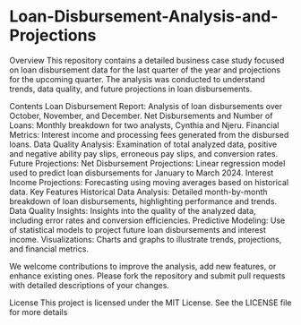 # Loan-Disbursement-Analysis-and-Projections
Overview
This repository contains a detailed business case study focused on loan disbursement data for the last quarter of the year and projections for the upcoming quarter. The analysis was conducted to understand trends, data quality, and future projections in loan disbursements.

Contents
Loan Disbursement Report: Analysis of loan disbursements over October, November, and December.
Net Disbursements and Number of Loans: Monthly breakdown for two analysts, Cynthia and Njeru.
Financial Metrics: Interest income and processing fees generated from the disbursed loans.
Data Quality Analysis: Examination of total analyzed data, positive and negative ability pay slips, erroneous pay slips, and conversion rates.
Future Projections:
Net Disbursement Projections: Linear regression model used to predict loan disbursements for January to March 2024.
Interest Income Projections: Forecasting using moving averages based on historical data.
Key Features
Historical Data Analysis: Detailed month-by-month breakdown of loan disbursements, highlighting performance and trends.
Data Quality Insights: Insights into the quality of the analyzed data, including error rates and conversion efficiencies.
Predictive Modeling: Use of statistical models to project future loan disbursements and interest income.
Visualizations: Charts and graphs to illustrate trends, projections, and financial metrics.

We welcome contributions to improve the analysis, add new features, or enhance existing ones. Please fork the repository and submit pull requests with detailed descriptions of your changes.

License
This project is licensed under the MIT License. See the LICENSE file for more details
